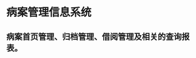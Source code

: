 <!--
 * @Date: 2020-09-07 13:41:41
 * @LastEditTime: 2020-09-07 13:42:34
 * @Description:
 * @FilePath: \web-master\src\views\his\mrms\readme.md
-->

# 病案管理信息系统

## 病案首页管理、归档管理、借阅管理及相关的查询报表。
